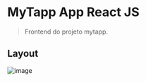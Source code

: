 # MyTapp App React JS
> Frontend do projeto mytapp.


## Layout
![image](https://user-images.githubusercontent.com/50468893/125717962-46af1f40-cccf-47a2-a2d8-a9e6c9332234.png)
